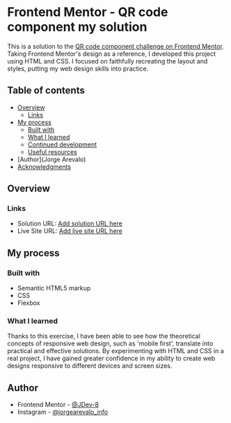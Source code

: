 # Frontend Mentor - QR code component my solution

This is a solution to the [QR code component challenge on Frontend Mentor](https://www.frontendmentor.io/challenges/qr-code-component-iux_sIO_H). Taking Frontend Mentor's design as a reference, I developed this project using HTML and CSS. I focused on faithfully recreating the layout and styles, putting my web design skills into practice.

## Table of contents

- [Overview](#overview)
  - [Links](#links)
- [My process](#my-process)
  - [Built with](#built-with)
  - [What I learned](#what-i-learned)
  - [Continued development](#continued-development)
  - [Useful resources](#useful-resources)
- [Author](Jorge Arevalo)
- [Acknowledgments](#acknowledgments)

## Overview

### Links

- Solution URL: [Add solution URL here](https://github.com/JDev-8/Frontend-Mentor---QR-code-component-my-solution.git)
- Live Site URL: [Add live site URL here](https://jdev-8.github.io/Frontend-Mentor---QR-code-component-my-solution/)

## My process

### Built with

- Semantic HTML5 markup
- CSS
- Flexbox

### What I learned

Thanks to this exercise, I have been able to see how the theoretical concepts of responsive web design, such as 'mobile first', translate into practical and effective solutions. By experimenting with HTML and CSS in a real project, I have gained greater confidence in my ability to create web designs responsive to different devices and screen sizes.

## Author

- Frontend Mentor - [@JDev-8](https://www.frontendmentor.io/profile/JDev-8)
- Instagram - [@jorgearevalo_info](https://www.instagram.com/jorgearevalo_info/)
